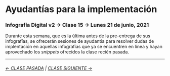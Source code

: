 # Ayudantías para la implementación 

### Infografía Digital v2 → Clase 15 → Lunes 21 de junio, 2021

Durante esta semana, que es la última antes de la pre-entrega de sus infografías, se ofrecerán sesiones de ayudantía para resolver dudas de implentación en aquellas infografías que ya se encuentren en línea y hayan aprovechado los *snippets* ofrecidos la clase recién pasada.

- - - - - - - - - - -

###### [← CLASE PASADA](https://github.com/profesorfaco/dno075-2021/tree/main/clase-14) | [CLASE SIGUIENTE →](https://github.com/profesorfaco/dno075-2021/tree/main/clase-17)
